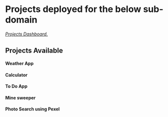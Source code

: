 # Projects deployed for the below sub-domain

###### [Projects Dashboard.](https://projects.yashvoza.com)

## Projects Available

#### Weather App

#### Calculator

#### To Do App

#### Mine sweeper

#### Photo Search using Pexel
